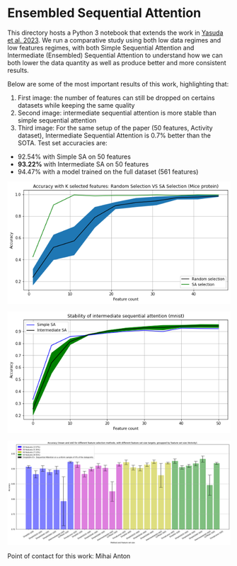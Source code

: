 # Ensembled Sequential Attention

This directory hosts a Python 3 notebook that extends the work in 
[Yasuda et al. 2023](https://arxiv.org/abs/2209.14881). We run a comparative
study using both low data regimes and low features regimes, with both Simple
Sequential Attention and Intermediate (Ensembled) Sequential Attention to 
understand how we can both lower the data quantity as well as produce better
and more consistent results.

Below are some of the most important results of this work, highlighting that:

1. First image: the number of features can still be dropped on certains datasets while keeping the same quality
2. Second image: intermediate sequential attention is more stable than simple sequential attention
3. Third image: For the same setup of the paper (50 features, Activity dataset), Intermediate Sequential Attention is 0.7% better than the SOTA. Test set accuracies are:
  - 92.54% with Simple SA on 50 features
  - **93.22%** with Intermediate SA on 50 features
  - 94.47% with a model trained on the full dataset (561 features)

![Sequential Attention VS Random Feature Selection](./images/sequential-attention-vs-random-selection.png "Sequential Attention VS Random Feature Selection")

![Intermediate Sequential Attention stability over Simple Sequential Attention.](./images/intermediate-sequential-attention-stability.png "Intermediate Sequential Attention stability over Simple Sequential Attention.")

![Quality comparison of multiple feature selection approaches on various feature set sizes.](./images/intermediate-sequential-attention-time-tracking.png "Quality comparison of multiple feature selection approaches on various feature set sizes.")

Point of contact for this work: Mihai Anton

